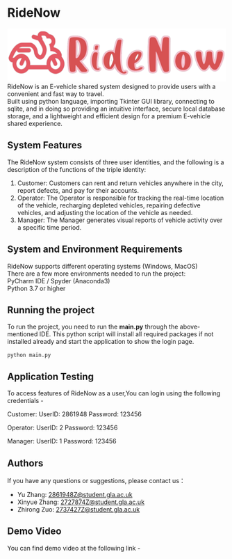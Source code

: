 # RideNow
![RideNow Logo](logo.png)
RideNow is an E-vehicle shared system designed to provide users with a convenient and fast way to travel.  
Built using python language, importing Tkinter GUI library, connecting to sqlite, and in doing so providing an intuitive interface, secure local database storage, and a lightweight and efficient design for a premium E-vehicle shared experience.


## System Features
The RideNow system consists of three user identities, and the following is a description of the functions of the triple identity:  

1. Customer: Customers can rent and return vehicles anywhere in the city, report defects, and pay for their accounts.
2. Operator: The Operator is responsible for tracking the real-time location of the vehicle, recharging depleted vehicles, repairing defective vehicles, and adjusting the location of the vehicle as needed.
3. Manager: The Manager generates visual reports of vehicle activity over a specific time period.  

## System and Environment Requirements
RideNow supports different operating systems (Windows, MacOS)  
There are a few more environments needed to run the project:  
PyCharm IDE / Spyder (Anaconda3)   
Python 3.7 or higher

## Running the project
To run the project, you need to run the **main.py** through the above-mentioned IDE. This python script will install all
required packages if not installed already and start the application to show the login page.
```
python main.py
```

## Application Testing
To access features of RideNow as a user,You can login using the following credentials -

Customer:
UserID: 2861948
Password: 123456

Operator:
UserID: 2
Password: 123456

Manager:
UserID: 1
Password: 123456

## Authors
If you have any questions or suggestions, please contact us：
* Yu Zhang: 2861948Z@student.gla.ac.uk 
* Xinyue Zhang: 2727874Z@student.gla.ac.uk
* Zhirong Zuo: 2737427Z@student.gla.ac.uk

## Demo Video
You can find demo video at the following link - 
